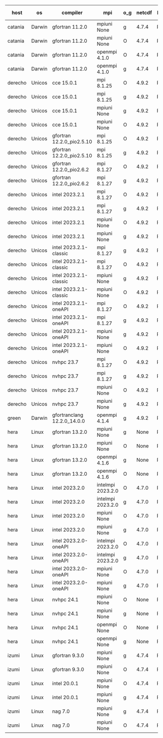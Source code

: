

| host     | os       | compiler                              | mpi                      | o_g        | netcdf        | build       | u_pass          | u_fail          | s_pass            | s_fail            | e_pass             | e_fail             | nuopc_pass       | nuopc_fail       | artifacts link          |
|----------|----------|---------------------------------------|--------------------------|------------|---------------|-------------|-----------------|-----------------|-------------------|-------------------|--------------------|--------------------|------------------|------------------|-------------------------|
| catania | Darwin | gfortran 11.2.0 | mpiuni None  | g | 4.7.4  | PASS | 12441 | 0 | 8 | 0 | 44 | 0 | None | None | <a href="https://github.com/esmf-org/esmf-test-artifacts/tree/e724870dcf3ebda911f8db7092546c1b095ff083/develop/gfortran/11.2.0/g/mpiuni/None" target="_blank">e724870</a> | 
| catania | Darwin | gfortran 11.2.0 | mpiuni None  | O | 4.7.4  | PASS | 12441 | 0 | 8 | 0 | 44 | 0 | None | None | <a href="https://github.com/esmf-org/esmf-test-artifacts/tree/591be874e23433f0a4f082518dadfe061440de03/develop/gfortran/11.2.0/O/mpiuni/None" target="_blank">591be87</a> | 
| catania | Darwin | gfortran 11.2.0 | openmpi 4.1.0  | O | 4.7.4  | PASS | 14106 | 3 | 49 | 0 | 81 | 0 | 48 | 1 | <a href="https://github.com/esmf-org/esmf-test-artifacts/tree/bf3e536c3a10ff5c45bf4fa874ea119217b6eb5b/develop/gfortran/11.2.0/O/openmpi/4.1.0" target="_blank">bf3e536</a> | 
| catania | Darwin | gfortran 11.2.0 | openmpi 4.1.0  | g | 4.7.4  | PASS | 14106 | 3 | 49 | 0 | 81 | 0 | 48 | 1 | <a href="https://github.com/esmf-org/esmf-test-artifacts/tree/a9e63c00d06242b1e6744a89cda7063649a98dce/develop/gfortran/11.2.0/g/openmpi/4.1.0" target="_blank">a9e63c0</a> | 
| derecho | Unicos | cce 15.0.1 | mpi 8.1.25  | O | 4.9.2  | PASS | 14031 | 78 | 49 | 0 | 81 | 0 | 49 | 0 | <a href="https://github.com/esmf-org/esmf-test-artifacts/tree/2476215ec18642b58628990a603203480320f90c/develop/cce/15.0.1/O/mpi/8.1.25" target="_blank">2476215</a> | 
| derecho | Unicos | cce 15.0.1 | mpi 8.1.25  | g | 4.9.2  | PASS | 14033 | 76 | 49 | 0 | 81 | 0 | 49 | 0 | <a href="https://github.com/esmf-org/esmf-test-artifacts/tree/9d0a4aa0331b6f2367bbb4ae2f258e8f35e9a534/develop/cce/15.0.1/g/mpi/8.1.25" target="_blank">9d0a4aa</a> | 
| derecho | Unicos | cce 15.0.1 | mpiuni None  | g | 4.9.2  | PASS | 12365 | 76 | 8 | 0 | 44 | 0 | None | None | <a href="https://github.com/esmf-org/esmf-test-artifacts/tree/d1f0a0bb1baaa3e339fd9e751d8e7773ac915838/develop/cce/15.0.1/g/mpiuni/None" target="_blank">d1f0a0b</a> | 
| derecho | Unicos | cce 15.0.1 | mpiuni None  | O | 4.9.2  | PASS | 12363 | 78 | 8 | 0 | 44 | 0 | None | None | <a href="https://github.com/esmf-org/esmf-test-artifacts/tree/a71b3ab40f356719442b1b5fc96b72935b254d56/develop/cce/15.0.1/O/mpiuni/None" target="_blank">a71b3ab</a> | 
| derecho | Unicos | gfortran 12.2.0_pio2.5.10 | mpi 8.1.25  | O | 4.9.2  | PASS | 14109 | 0 | 49 | 0 | 81 | 0 | 49 | 0 | <a href="https://github.com/esmf-org/esmf-test-artifacts/tree/5eef3422b6b5fdf11105ef9abe2034c4d055c5b7/develop/gfortran/12.2.0_pio2.5.10/O/mpi/8.1.25" target="_blank">5eef342</a> | 
| derecho | Unicos | gfortran 12.2.0_pio2.5.10 | mpi 8.1.25  | g | 4.9.2  | PASS | 14109 | 0 | 49 | 0 | 81 | 0 | 49 | 0 | <a href="https://github.com/esmf-org/esmf-test-artifacts/tree/684ff6a2c41301c6da86122f3861ee0bfadfafc9/develop/gfortran/12.2.0_pio2.5.10/g/mpi/8.1.25" target="_blank">684ff6a</a> | 
| derecho | Unicos | gfortran 12.2.0_pio2.6.2 | mpi 8.1.27  | O | 4.9.2  | PASS | 14109 | 0 | 49 | 0 | 81 | 0 | 49 | 0 | <a href="https://github.com/esmf-org/esmf-test-artifacts/tree/90e17a4971f8a560418c7ba365a661700df8e9c1/develop/gfortran/12.2.0_pio2.6.2/O/mpi/8.1.27" target="_blank">90e17a4</a> | 
| derecho | Unicos | gfortran 12.2.0_pio2.6.2 | mpi 8.1.27  | g | 4.9.2  | PASS | 14109 | 0 | 49 | 0 | 81 | 0 | 49 | 0 | <a href="https://github.com/esmf-org/esmf-test-artifacts/tree/ff673f177e9cc66fbdcdd8ae1b33f343327596c1/develop/gfortran/12.2.0_pio2.6.2/g/mpi/8.1.27" target="_blank">ff673f1</a> | 
| derecho | Unicos | intel 2023.2.1 | mpi 8.1.27  | O | 4.9.2  | PASS | 14109 | 0 | 49 | 0 | 81 | 0 | 49 | 0 | <a href="https://github.com/esmf-org/esmf-test-artifacts/tree/11259535a7fba118da5e1e0a5872c7c0d449ca90/develop/intel/2023.2.1/O/mpi/8.1.27" target="_blank">1125953</a> | 
| derecho | Unicos | intel 2023.2.1 | mpi 8.1.27  | g | 4.9.2  | PASS | 14109 | 0 | 49 | 0 | 81 | 0 | 49 | 0 | <a href="https://github.com/esmf-org/esmf-test-artifacts/tree/b36c1163694441cd117ac7ae40799c5a62c225a8/develop/intel/2023.2.1/g/mpi/8.1.27" target="_blank">b36c116</a> | 
| derecho | Unicos | intel 2023.2.1 | mpiuni None  | O | 4.9.2  | PASS | 12441 | 0 | 8 | 0 | 44 | 0 | None | None | <a href="https://github.com/esmf-org/esmf-test-artifacts/tree/16a6b68d6ee65c85bafdb118e5e66e2be5d8a2df/develop/intel/2023.2.1/O/mpiuni/None" target="_blank">16a6b68</a> | 
| derecho | Unicos | intel 2023.2.1 | mpiuni None  | g | 4.9.2  | PASS | 12441 | 0 | 8 | 0 | 44 | 0 | None | None | <a href="https://github.com/esmf-org/esmf-test-artifacts/tree/e179824e0e636a4c723c38b4f606d1912f8064df/develop/intel/2023.2.1/g/mpiuni/None" target="_blank">e179824</a> | 
| derecho | Unicos | intel 2023.2.1-classic | mpi 8.1.27  | g | 4.9.2  | PASS | 14109 | 0 | 49 | 0 | 81 | 0 | 49 | 0 | <a href="https://github.com/esmf-org/esmf-test-artifacts/tree/9b5fa11b43fec9829fdd72e94e6f630d7155c3e7/develop/intel/2023.2.1-classic/g/mpi/8.1.27" target="_blank">9b5fa11</a> | 
| derecho | Unicos | intel 2023.2.1-classic | mpi 8.1.27  | O | 4.9.2  | PASS | 14109 | 0 | 49 | 0 | 81 | 0 | 49 | 0 | <a href="https://github.com/esmf-org/esmf-test-artifacts/tree/daa477735e4700e076e4c50ebd945833d4d7c8b5/develop/intel/2023.2.1-classic/O/mpi/8.1.27" target="_blank">daa4777</a> | 
| derecho | Unicos | intel 2023.2.1-classic | mpiuni None  | g | 4.9.2  | PASS | 12441 | 0 | 8 | 0 | 44 | 0 | None | None | <a href="https://github.com/esmf-org/esmf-test-artifacts/tree/ec0670b46cf2d0fc64c52ce7930ebe67f1bafe34/develop/intel/2023.2.1-classic/g/mpiuni/None" target="_blank">ec0670b</a> | 
| derecho | Unicos | intel 2023.2.1-classic | mpiuni None  | O | 4.9.2  | PASS | 12441 | 0 | 8 | 0 | 44 | 0 | None | None | <a href="https://github.com/esmf-org/esmf-test-artifacts/tree/a3f17545c88662cc534a46a720bb1a431976c77f/develop/intel/2023.2.1-classic/O/mpiuni/None" target="_blank">a3f1754</a> | 
| derecho | Unicos | intel 2023.2.1-oneAPI | mpi 8.1.27  | O | 4.9.2  | PASS | 14109 | 0 | 48 | 1 | 81 | 0 | 49 | 0 | <a href="https://github.com/esmf-org/esmf-test-artifacts/tree/0b48f76c86933a202dde7444e787bc141a2eeb6e/develop/intel/2023.2.1-oneAPI/O/mpi/8.1.27" target="_blank">0b48f76</a> | 
| derecho | Unicos | intel 2023.2.1-oneAPI | mpi 8.1.27  | g | 4.9.2  | PASS | 14109 | 0 | 49 | 0 | 81 | 0 | 49 | 0 | <a href="https://github.com/esmf-org/esmf-test-artifacts/tree/32d1a018c931d5035d485743f55cc39e1e994f15/develop/intel/2023.2.1-oneAPI/g/mpi/8.1.27" target="_blank">32d1a01</a> | 
| derecho | Unicos | intel 2023.2.1-oneAPI | mpiuni None  | g | 4.9.2  | PASS | 12441 | 0 | 8 | 0 | 44 | 0 | None | None | <a href="https://github.com/esmf-org/esmf-test-artifacts/tree/7c740153368e27df4c7eb7a2612f6f9a933fe552/develop/intel/2023.2.1-oneAPI/g/mpiuni/None" target="_blank">7c74015</a> | 
| derecho | Unicos | intel 2023.2.1-oneAPI | mpiuni None  | O | 4.9.2  | PASS | 12441 | 0 | 8 | 0 | 44 | 0 | None | None | <a href="https://github.com/esmf-org/esmf-test-artifacts/tree/26c4979f5e5fafc5ce61a65cd9722531fe890591/develop/intel/2023.2.1-oneAPI/O/mpiuni/None" target="_blank">26c4979</a> | 
| derecho | Unicos | nvhpc 23.7 | mpi 8.1.27  | O | 4.9.2  | PASS | 14109 | 0 | 49 | 0 | 81 | 0 | 49 | 0 | <a href="https://github.com/esmf-org/esmf-test-artifacts/tree/c004dc5c0067bf72e3f4614e5a0b8c9111d8a1cc/develop/nvhpc/23.7/O/mpi/8.1.27" target="_blank">c004dc5</a> | 
| derecho | Unicos | nvhpc 23.7 | mpi 8.1.27  | g | 4.9.2  | PASS | 14109 | 0 | 49 | 0 | 81 | 0 | 49 | 0 | <a href="https://github.com/esmf-org/esmf-test-artifacts/tree/78da9b94f5e84c51d0d70d22b8b3e3b79e9102d7/develop/nvhpc/23.7/g/mpi/8.1.27" target="_blank">78da9b9</a> | 
| derecho | Unicos | nvhpc 23.7 | mpiuni None  | O | 4.9.2  | PASS | 12441 | 0 | 8 | 0 | 44 | 0 | None | None | <a href="https://github.com/esmf-org/esmf-test-artifacts/tree/269c1167bb47b0d39a4bcba5615a33a5a0a568ad/develop/nvhpc/23.7/O/mpiuni/None" target="_blank">269c116</a> | 
| derecho | Unicos | nvhpc 23.7 | mpiuni None  | g | 4.9.2  | PASS | 12441 | 0 | 8 | 0 | 44 | 0 | None | None | <a href="https://github.com/esmf-org/esmf-test-artifacts/tree/d5da5b010cd2797c9bb276baa6bffd144cd4ae80/develop/nvhpc/23.7/g/mpiuni/None" target="_blank">d5da5b0</a> | 
| green | Darwin | gfortranclang 12.2.0_14.0.0 | openmpi 4.1.4  | g | 4.9.2  | PASS | 14109 | 0 | 49 | 0 | 81 | 0 | 48 | 1 | <a href="https://github.com/esmf-org/esmf-test-artifacts/tree/3cfcb0de622d578253adc50324f95c59c88f39a7/develop/gfortranclang/12.2.0_14.0.0/g/openmpi/4.1.4" target="_blank">3cfcb0d</a> | 
| hera | Linux | gfortran 13.2.0 | mpiuni None  | g | None  | PASS | 12441 | 0 | 8 | 0 | 44 | 0 | None | None | <a href="https://github.com/esmf-org/esmf-test-artifacts/tree/e33e295d0d792e39d4ac9fa7404fd1fcca560085/develop/gfortran/13.2.0/g/mpiuni/None" target="_blank">e33e295</a> | 
| hera | Linux | gfortran 13.2.0 | mpiuni None  | O | None  | PASS | 12441 | 0 | 8 | 0 | 44 | 0 | None | None | <a href="https://github.com/esmf-org/esmf-test-artifacts/tree/50bb67630853b20747c956d475c3f31978e7b8e6/develop/gfortran/13.2.0/O/mpiuni/None" target="_blank">50bb676</a> | 
| hera | Linux | gfortran 13.2.0 | openmpi 4.1.6  | g | None  | PASS | 14109 | 0 | 49 | 0 | 81 | 0 | 49 | 0 | <a href="https://github.com/esmf-org/esmf-test-artifacts/tree/beb0fe2c3bc90e25541f983f2ca04837a4efcf84/develop/gfortran/13.2.0/g/openmpi/4.1.6" target="_blank">beb0fe2</a> | 
| hera | Linux | gfortran 13.2.0 | openmpi 4.1.6  | O | None  | PASS | 14109 | 0 | 49 | 0 | 81 | 0 | 49 | 0 | <a href="https://github.com/esmf-org/esmf-test-artifacts/tree/333ad06665a59849c47bd79976059ce6ba535ee1/develop/gfortran/13.2.0/O/openmpi/4.1.6" target="_blank">333ad06</a> | 
| hera | Linux | intel 2023.2.0 | intelmpi 2023.2.0  | O | 4.7.0  | PASS | 14109 | 0 | 49 | 0 | 81 | 0 | 49 | 0 | <a href="https://github.com/esmf-org/esmf-test-artifacts/tree/965b465fa917867eea4a5e7b4b904f4cb4140ce2/develop/intel/2023.2.0/O/intelmpi/2023.2.0" target="_blank">965b465</a> | 
| hera | Linux | intel 2023.2.0 | intelmpi 2023.2.0  | g | 4.7.0  | PASS | 14109 | 0 | 49 | 0 | 81 | 0 | 49 | 0 | <a href="https://github.com/esmf-org/esmf-test-artifacts/tree/bf907d6656cb8a6ea23fa8d4d57daa4a92af9c7e/develop/intel/2023.2.0/g/intelmpi/2023.2.0" target="_blank">bf907d6</a> | 
| hera | Linux | intel 2023.2.0 | mpiuni None  | O | 4.7.0  | PASS | 12441 | 0 | 8 | 0 | 44 | 0 | None | None | <a href="https://github.com/esmf-org/esmf-test-artifacts/tree/3a27b070520b810047d25bfe131c9cbf933c6a5a/develop/intel/2023.2.0/O/mpiuni/None" target="_blank">3a27b07</a> | 
| hera | Linux | intel 2023.2.0 | mpiuni None  | g | 4.7.0  | PASS | 12441 | 0 | 8 | 0 | 44 | 0 | None | None | <a href="https://github.com/esmf-org/esmf-test-artifacts/tree/c6c97a6270573fb914d25dc3213b6a55c47ff1ac/develop/intel/2023.2.0/g/mpiuni/None" target="_blank">c6c97a6</a> | 
| hera | Linux | intel 2023.2.0-oneAPI | intelmpi 2023.2.0  | O | 4.7.0  | PASS | 14109 | 0 | 48 | 1 | 81 | 0 | 49 | 0 | <a href="https://github.com/esmf-org/esmf-test-artifacts/tree/46131d2bb7619865573a888b8129b63f25a5591f/develop/intel/2023.2.0-oneAPI/O/intelmpi/2023.2.0" target="_blank">46131d2</a> | 
| hera | Linux | intel 2023.2.0-oneAPI | intelmpi 2023.2.0  | g | 4.7.0  | PASS | 14109 | 0 | 49 | 0 | 81 | 0 | 49 | 0 | <a href="https://github.com/esmf-org/esmf-test-artifacts/tree/53301de19147e780bd1de110a9074fbd683a25af/develop/intel/2023.2.0-oneAPI/g/intelmpi/2023.2.0" target="_blank">53301de</a> | 
| hera | Linux | intel 2023.2.0-oneAPI | mpiuni None  | O | 4.7.0  | PASS | 12441 | 0 | 8 | 0 | 44 | 0 | None | None | <a href="https://github.com/esmf-org/esmf-test-artifacts/tree/ec2b0417dfceb6ec57bd62da84e1f369e04758d1/develop/intel/2023.2.0-oneAPI/O/mpiuni/None" target="_blank">ec2b041</a> | 
| hera | Linux | intel 2023.2.0-oneAPI | mpiuni None  | g | 4.7.0  | PASS | 12441 | 0 | 8 | 0 | 44 | 0 | None | None | <a href="https://github.com/esmf-org/esmf-test-artifacts/tree/8892b1c59c35eda855b694777587cd053b7d86d6/develop/intel/2023.2.0-oneAPI/g/mpiuni/None" target="_blank">8892b1c</a> | 
| hera | Linux | nvhpc 24.1 | mpiuni None  | O | None  | PASS | 12441 | 0 | 8 | 0 | 44 | 0 | None | None | <a href="https://github.com/esmf-org/esmf-test-artifacts/tree/61144388f315ab277b63a493476269e26ac634a2/develop/nvhpc/24.1/O/mpiuni/None" target="_blank">6114438</a> | 
| hera | Linux | nvhpc 24.1 | mpiuni None  | g | None  | PASS | 12441 | 0 | 8 | 0 | 44 | 0 | None | None | <a href="https://github.com/esmf-org/esmf-test-artifacts/tree/6f6d73210803b525e9db8d25a72f828c6ec2c3d2/develop/nvhpc/24.1/g/mpiuni/None" target="_blank">6f6d732</a> | 
| hera | Linux | nvhpc 24.1 | openmpi None  | O | None  | PASS | 14109 | 0 | 49 | 0 | 81 | 0 | 49 | 0 | <a href="https://github.com/esmf-org/esmf-test-artifacts/tree/f2fb5d6262899f8d9c1880f94c446d217f2462f7/develop/nvhpc/24.1/O/openmpi/None" target="_blank">f2fb5d6</a> | 
| hera | Linux | nvhpc 24.1 | openmpi None  | g | None  | PASS | 14109 | 0 | 49 | 0 | 81 | 0 | 49 | 0 | <a href="https://github.com/esmf-org/esmf-test-artifacts/tree/cfcd76655cb77a3c97c1d806056d8b20c759e2d7/develop/nvhpc/24.1/g/openmpi/None" target="_blank">cfcd766</a> | 
| izumi | Linux | gfortran 9.3.0 | mpiuni None  | g | 4.7.4  | PASS | 12441 | 0 | 8 | 0 | 44 | 0 | None | None | <a href="https://github.com/esmf-org/esmf-test-artifacts/tree/5f8d9afd9f9dd7c71472ff4432bb9755c431bba2/develop/gfortran/9.3.0/g/mpiuni/None" target="_blank">5f8d9af</a> | 
| izumi | Linux | gfortran 9.3.0 | mpiuni None  | O | 4.7.4  | PASS | 12441 | 0 | 8 | 0 | 44 | 0 | None | None | <a href="https://github.com/esmf-org/esmf-test-artifacts/tree/4cd84a1cd3d7221d52837952c3b6276d4593fd26/develop/gfortran/9.3.0/O/mpiuni/None" target="_blank">4cd84a1</a> | 
| izumi | Linux | intel 20.0.1 | mpiuni None  | O | 4.7.4  | PASS | 12441 | 0 | 8 | 0 | 44 | 0 | None | None | <a href="https://github.com/esmf-org/esmf-test-artifacts/tree/2796d052dd4746e0f08bbfde07cad8c0d43cac82/develop/intel/20.0.1/O/mpiuni/None" target="_blank">2796d05</a> | 
| izumi | Linux | intel 20.0.1 | mpiuni None  | g | 4.7.4  | PASS | 12441 | 0 | 8 | 0 | 44 | 0 | None | None | <a href="https://github.com/esmf-org/esmf-test-artifacts/tree/b321e94a26c063fad09b2e68ada4b78f5ebe6fb1/develop/intel/20.0.1/g/mpiuni/None" target="_blank">b321e94</a> | 
| izumi | Linux | nag 7.0 | mpiuni None  | g | 4.7.4  | PASS | 12441 | 0 | 8 | 0 | 44 | 0 | None | None | <a href="https://github.com/esmf-org/esmf-test-artifacts/tree/c9edfa6cc2aeb130dcdf4139a8e8a2226a2c1e3b/develop/nag/7.0/g/mpiuni/None" target="_blank">c9edfa6</a> | 
| izumi | Linux | nag 7.0 | mpiuni None  | O | 4.7.4  | PASS | 12441 | 0 | 8 | 0 | 44 | 0 | None | None | <a href="https://github.com/esmf-org/esmf-test-artifacts/tree/6ea6dd6877a217e8b683269fc3810b0851c4dd78/develop/nag/7.0/O/mpiuni/None" target="_blank">6ea6dd6</a> | 
